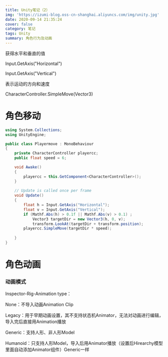 ```yaml
---
title: Unity笔记（2）
img: 'https://izumi-blog.oss-cn-shanghai.aliyuncs.com/img/unity.jpg'
date: 2020-09-14 21:35:24
cover: false
category: 笔记
tags: Unity
summary: 角色行为及动画
---
```


<!--more-->

获得水平和垂直的值

Input.GetAxis("Horizontal")

Input.GetAxis("Vertical")

表示运动的方向和速度

CharacterController.SimpleMove(Vector3)

# 角色移动

```C#
using System.Collections;
using UnityEngine;

public class Playermove : MonoBehaviour
{
    private CharacterController playercc;
    public float speed = 6;

    void Awake()
    {
        playercc = this.GetComponent<CharacterController>();
    }
  
    // Update is called once per frame
    void Update()
    {
        float h = Input.GetAxis("Horizontal");
        float v = Input.GetAxis("Vertical");
        if (Mathf.Abs(h) > 0.1f || Mathf.Abs(v) > 0.1) ;
            Vector3 targetDir = new Vector3(h, 0, v);
            transform.LookAt(targetDir + transform.position);
        playercc.SimpleMove(targetDir * speed);
    
    }
}

```



# 角色动画

### 动画模式

Inspector-Rig-Animation type：

None：不导入动画Animation Clip

Legacy：用于早期动画设置，其不支持状态机Animator，无法对动画进行编辑，导入完后直接用Animation播放

Generic：支持人形、非人形Model

Humanoid：只支持人形Model，导入后用Animator播放（设置后Hirearchy模型里面自动添加Animator组件）Generic一样